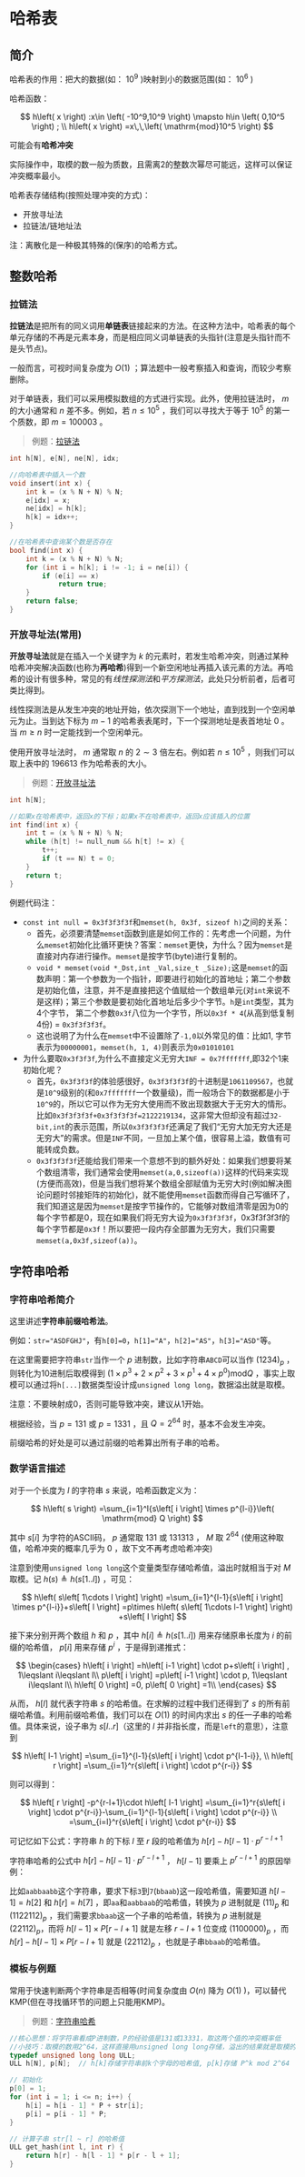 # 哈希表

## 简介

哈希表的作用：把大的数据(如： $10^9$ )映射到小的数据范围(如： $10^6$ )

哈希函数：

$$
h\left( x \right) :x\in \left( -10^9,10^9 \right) \mapsto h\in \left( 0,10^5 \right) ;
\\
h\left( x \right) =x\,\,\left( \mathrm{mod}10^5 \right) 
$$

可能会有**哈希冲突**

实际操作中，取模的数一般为质数，且需离2的整数次幂尽可能远，这样可以保证冲突概率最小。

哈希表存储结构(按照处理冲突的方式)：

- 开放寻址法
- 拉链法/链地址法

注：离散化是一种极其特殊的(保序)的哈希方式。

## 整数哈希

### 拉链法

**拉链法**是把所有的同义词用**单链表**链接起来的方法。在这种方法中，哈希表的每个单元存储的不再是元素本身，而是相应同义词单链表的头指针(注意是头指针而不是头节点)。

一般而言，可视时间复杂度为 $O(1)$ ；算法题中一般考察插入和查询，而较少考察删除。

对于单链表，我们可以采用模拟数组的方式进行实现。此外，使用拉链法时， $m$ 的大小通常和 $n$ 差不多。例如，若 $n\leqslant 10^5$ ，我们可以寻找大于等于 $10^5$ 的第一个质数，即 $m=100003$ 。

> 例题：[拉链法](./hash_simulate_chaining.cpp)

```C++
int h[N], e[N], ne[N], idx;

//向哈希表中插入一个数
void insert(int x) {
    int k = (x % N + N) % N;
    e[idx] = x;
    ne[idx] = h[k];
    h[k] = idx++;
}

//在哈希表中查询某个数是否存在
bool find(int x) {
    int k = (x % N + N) % N;
    for (int i = h[k]; i != -1; i = ne[i]) {
        if (e[i] == x)
            return true;
    }
    return false;
}
```

### 开放寻址法(常用)

**开放寻址法**就是在插入一个关键字为 $k$ 的元素时，若发生哈希冲突，则通过某种哈希冲突解决函数(也称为**再哈希**)得到一个新空闲地址再插入该元素的方法。再哈希的设计有很多种，常见的有*线性探测法*和*平方探测法*，此处只分析前者，后者可类比得到。

线性探测法是从发生冲突的地址开始，依次探测下一个地址，直到找到一个空闲单元为止。当到达下标为 $m-1$ 的哈希表表尾时，下一个探测地址是表首地址 $0$ 。当 $m\geqslant n$ 时一定能找到一个空闲单元。

使用开放寻址法时， $m$ 通常取 $n$ 的 $2\sim 3$ 倍左右。例如若 $n\leqslant 10^5$ ，则我们可以取上表中的 $196613$ 作为哈希表的大小。

> 例题：[开放寻址法](./hash_simulate_open_addressing.cpp)

```C++
int h[N];

//如果x在哈希表中，返回x的下标；如果x不在哈希表中，返回x应该插入的位置
int find(int x) {
    int t = (x % N + N) % N;
    while (h[t] != null_num && h[t] != x) {
        t++;
        if (t == N) t = 0;
    }
    return t;
}
```

例题代码注：

- `const int null = 0x3f3f3f3f`和`memset(h, 0x3f, sizeof h)`之间的关系：
  - 首先，必须要清楚`memset`函数到底是如何工作的：先考虑一个问题，为什么`memset`初始化比循环更快？答案：`memset`更快，为什么？因为`memset`是直接对内存进行操作。`memset`是按字节(byte)进行复制的。
  - `void * memset(void *_Dst,int _Val,size_t _Size);`这是`memset`的函数声明：第一个参数为一个指针，即要进行初始化的首地址；第二个参数是初始化值，注意，并不是直接把这个值赋给一个数组单元(对`int`来说不是这样)；第三个参数是要初始化首地址后多少个字节。`h`是`int`类型，其为4个字节， 第二个参数`0x3f`八位为一个字节，所以`0x3f * 4`(从高到低复制4份) = `0x3f3f3f3f`。
  - 这也说明了为什么在`memset`中不设置除了`-1,0`以外常见的值：比如1, 字节表示为`00000001`，`memset(h, 1, 4)`则表示为`0x01010101`
- 为什么要取`0x3f3f3f`,为什么不直接定义无穷大`INF = 0x7fffffff`,即32个1来初始化呢？
  - 首先，`0x3f3f3f`的体验感很好，`0x3f3f3f3f`的十进制是`1061109567`，也就是`10^9`级别的(和`0x7fffffff`一个数量级)，而一般场合下的数据都是小于`10^9`的，所以它可以作为无穷大使用而不致出现数据大于无穷大的情形。比如`0x3f3f3f3f+0x3f3f3f3f=2122219134`，这非常大但却没有超过`32-bit,int`的表示范围，所以`0x3f3f3f3f`还满足了我们“无穷大加无穷大还是无穷大”的需求。但是`INF`不同，一旦加上某个值，很容易上溢，数值有可能转成负数。
  - `0x3f3f3f3f`还能给我们带来一个意想不到的额外好处：如果我们想要将某个数组清零，我们通常会使用`memset(a,0,sizeof(a))`这样的代码来实现(方便而高效)，但是当我们想将某个数组全部赋值为无穷大时(例如解决图论问题时邻接矩阵的初始化)，就不能使用`memset`函数而得自己写循环了，我们知道这是因为`memset`是按字节操作的，它能够对数组清零是因为0的每个字节都是0，现在如果我们将无穷大设为`0x3f3f3f3f`，0x3f3f3f3f的每个字节都是`0x3f`！所以要把一段内存全部置为无穷大，我们只需要`memset(a,0x3f,sizeof(a))`。

## 字符串哈希

### 字符串哈希简介

这里讲述**字符串前缀哈希法**。

例如：`str="ASDFGHJ"`，有`h[0]=0`，`h[1]="A"`，`h[2]="AS"`，`h[3]="ASD"`等。

在这里需要把字符串`str`当作一个 $p$ 进制数，比如字符串`ABCD`可以当作 $\left( 1234 \right) _p$ ，则转化为10进制后取模得到 $\left( 1\times p^3+2\times p^2+3\times p^1+4\times p^0 \right) \mathrm{mod} Q$ ，事实上取模可以通过将`h[...]`数据类型设计成`unsigned long long`，数据溢出就是取模。

注意：不要映射成0，否则可能导致冲突，建议从1开始。

根据经验，当 $p=131$ 或 $p=1331$ ，且 $Q=2^{64}$ 时，基本不会发生冲突。

前缀哈希的好处是可以通过前缀的哈希算出所有子串的哈希。

### 数学语言描述

对于一个长度为 $l$ 的字符串 $s$ 来说，哈希函数定义为：

$$
h\left( s \right) =\sum_{i=1}^l{s\left[ i \right] \times p^{l-i}}\left( \mathrm{mod} Q \right) 
$$

其中 $s[i]$ 为字符的ASCII码， $p$ 通常取 $131$ 或 $131313$ ， $M$ 取 $2^{64}$ (使用这种取值，哈希冲突的概率几乎为 $0$ ，故下文不再考虑哈希冲突)

注意到使用`unsigned long long`这个变量类型存储哈希值，溢出时就相当于对 $M$ 取模。记 $h(s)\triangleq h(s[1..l])$ ，可见：

$$
h\left( s\left[ 1\cdots l \right] \right) =\sum_{i=1}^{l-1}{s\left[ i \right] \times p^{l-i}}+s\left[ l \right] =p\times h\left( s\left[ 1\cdots l-1 \right] \right) +s\left[ l \right] 
$$

接下来分别开两个数组 $h$ 和 $p$ ，其中 $h[i]\triangleq h(s[1..i])$ 用来存储原串长度为 $i$ 的前缀的哈希值， $p[i]$ 用来存储 $p^i$ ，于是得到递推式：

$$
\begin{cases}
	h\left[ i \right] =h\left[ i-1 \right] \cdot p+s\left[ i \right] , 1\leqslant i\leqslant l\\
	p\left[ i \right] =p\left[ i-1 \right] \cdot p, 1\leqslant i\leqslant l\\
	h\left[ 0 \right] =0, p\left[ 0 \right] =1\\
\end{cases}
$$

从而， $h[l]$ 就代表字符串 $s$ 的哈希值。在求解的过程中我们还得到了 $s$ 的所有前缀哈希值。利用前缀哈希值，我们可以在 $O(1)$ 的时间内求出 $s$ 的任一子串的哈希值。具体来说，设子串为 $s[l..r]$（这里的 $l$ 并非指长度，而是`left`的意思），注意到

$$
h\left[ l-1 \right] =\sum_{i=1}^{l-1}{s\left[ i \right] \cdot p^{l-1-i}},
\\
h\left[ r \right] =\sum_{i=1}^r{s\left[ i \right] \cdot p^{r-i}}
$$

则可以得到：

$$
h\left[ r \right] -p^{r-l+1}\cdot h\left[ l-1 \right] =\sum_{i=1}^r{s\left[ i \right] \cdot p^{r-i}}-\sum_{i=1}^{l-1}{s\left[ i \right] \cdot p^{r-i}}
\\
=\sum_{i=l}^r{s\left[ i \right] \cdot p^{r-i}}
$$

可记忆如下公式：字符串 $h$ 的下标 $l$ 至 $r$ 段的哈希值为 $h\left[ r \right] -h\left[ l-1 \right] \cdot p^{r-l+1}$

字符串哈希的公式中 $h\left[ r \right] -h\left[ l-1 \right] \cdot p^{r-l+1}$ ， $h[l-1]$ 要乘上 $p^{r-l+1}$ 的原因举例：

比如`aabbaabb`这个字符串，要求下标`3`到`7`(`bbaab`)这一段哈希值，需要知道 $h[l - 1] = h[2]$ 和 $h[r] = h[7]$ ，即`aa`和`aabbaab`的哈希值，转换为 $p$ 进制就是 ${(11)}_p$ 和 ${(1122112)}_p$ ，我们需要求`bbaab`这一个子串的哈希值，转换为 $p$ 进制就是 ${(22112)}_p$，而将 $h[l-1] \times P[r-l+1]$ 就是左移 $r-l+1$ 位变成 ${(1100000)}_p$ ，而 $h[r] - h[l-1] \times P[r-l+1]$ 就是 ${(22112)}_p$ ，也就是子串`bbaab`的哈希值。

### 模板与例题

常用于快速判断两个字符串是否相等(时间复杂度由 $O(n)$ 降为 $O(1)$ )，可以替代KMP(但在寻找循环节的问题上只能用KMP)。

> 例题：[字符串哈希](./string_hash.cpp)

```C++
//核心思想：将字符串看成P进制数，P的经验值是131或13331，取这两个值的冲突概率低
//小技巧：取模的数用2^64，这样直接用unsigned long long存储，溢出的结果就是取模的结果
typedef unsigned long long ULL;
ULL h[N], p[N];  // h[k]存储字符串前k个字母的哈希值, p[k]存储 P^k mod 2^64

// 初始化
p[0] = 1;
for (int i = 1; i <= n; i++) {
    h[i] = h[i - 1] * P + str[i];
    p[i] = p[i - 1] * P;
}

// 计算子串 str[l ~ r] 的哈希值
ULL get_hash(int l, int r) {
    return h[r] - h[l - 1] * p[r - l + 1];
}
```
